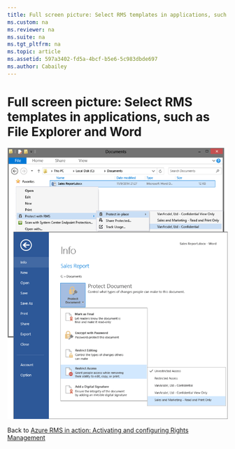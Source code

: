 ```yaml
---
title: Full screen picture: Select RMS templates in applications, such as File Explorer and Word
ms.custom: na
ms.reviewer: na
ms.suite: na
ms.tgt_pltfrm: na
ms.topic: article
ms.assetid: 597a3402-fd5a-4bcf-b5e6-5c983dbde697
ms.author: Cabailey
---
```

# Full screen picture: Select RMS templates in applications, such as File Explorer and Word
![](../Image/AzRMS_TemplatesPortal_ExplorerWord.png)

Back to [Azure RMS in action: Activating and configuring Rights Management](http://technet.microsoft.com/library/jj585026.aspx)

